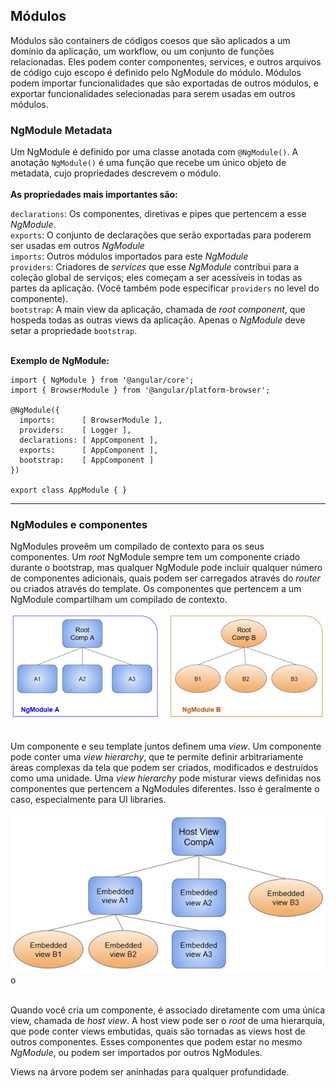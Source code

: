 ## Módulos

Módulos são containers de códigos coesos que são aplicados a um domínio da aplicação, um workflow, ou um conjunto
de funções relacionadas. Eles podem conter componentes, services, e outros arquivos de código cujo escopo é definido
pelo NgModule do módulo. Módulos podem importar funcionalidades que são exportadas de outros módulos, e exportar
funcionalidades selecionadas para serem usadas em outros módulos.

### NgModule Metadata

Um NgModule é definido por uma classe anotada com `@NgModule()`. A anotação `NgModule()` é uma função que recebe um
único objeto de metadata, cujo propriedades descrevem o módulo. 
<br /> <br /><b>As propriedades mais importantes são:</b> <br />

`declarations`: Os componentes, diretivas e pipes que pertencem a esse <i>NgModule</i>.<br>
`exports`: O conjunto de declarações que serão exportadas para poderem ser usadas em outros <i>NgModule</i><br>
`imports`: Outros módulos importados para este <i>NgModule</i><br>
`providers`: Criadores de <i>services</i> que esse <i>NgModule</i> contribui para a coleção global de serviços;
eles começam a ser acessíveis in todas as partes da aplicação. (Você também pode especificar `providers` no level do componente). <br>
`bootstrap`: A main view da aplicação, chamada de <i>root component</i>, que hospeda todas as outras views da aplicação.
Apenas o <i>NgModule</i> deve setar a propriedade `bootstrap`.<br>

<br>
<b>
Exemplo de NgModule:<br></b>

```
import { NgModule } from '@angular/core';
import { BrowserModule } from '@angular/platform-browser';

@NgModule({
  imports:      [ BrowserModule ],
  providers:    [ Logger ],
  declarations: [ AppComponent ],
  exports:      [ AppComponent ],
  bootstrap:    [ AppComponent ]
})

export class AppModule { }
```
<hr>

### NgModules e componentes

NgModules proveêm um compilado de contexto para os seus componentes. Um <i>root</i> NgModule sempre tem um 
componente criado durante o bootstrap, mas qualquer NgModule pode incluir qualquer número de componentes adicionais,
quais podem ser carregados através do <i>router</i> ou criados através do template. Os componentes que pertencem a um NgModule
compartilham um compilado de contexto.<br>

![alt text](images/compilation-context.png)

<br>
Um componente e seu template juntos definem uma <i>view</i>. Um componente pode conter uma <i>view hierarchy</i>,
que te permite definir arbitrariamente áreas complexas da tela que podem ser criados, modificados e destruídos
como uma unidade. Uma <i>view hierarchy</i> pode misturar views definidas nos componentes que pertencem a NgModules diferentes.
Isso é geralmente o caso, especialmente para UI libraries.<br>

![alt text](images/view-hierarchy.png)o

<br>
Quando você cria um componente, é associado diretamente com uma única view, chamada de <i>host view</i>. A host view
pode ser o <i>root</i> de uma hierarquia, que pode conter views embutidas, quais são tornadas as views host
de outros componentes. Esses componentes que podem estar no mesmo <i>NgModule</i>, ou podem ser importados por outros
NgModules.<br>

Views na árvore podem ser aninhadas para qualquer profundidade.

